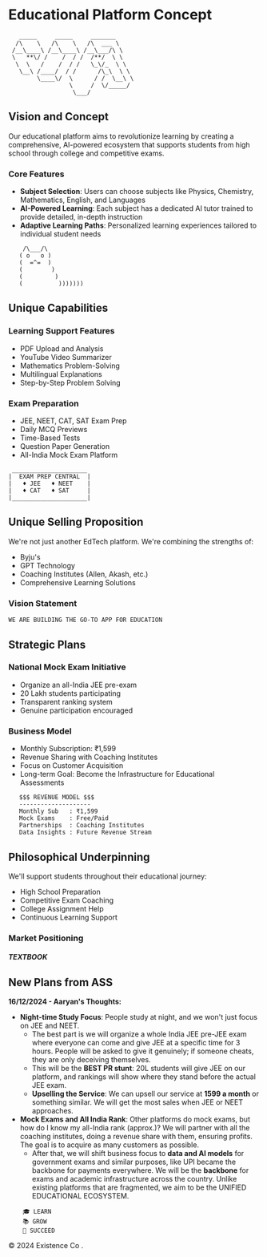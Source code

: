 # Educational Platform Concept
```
   _____     _____     _______
  /\    \   /\    \   /\  ___ \
 /__\____\ /__\____\ /__\___/\ \
 \   **\/ /    /  / /  /**/  \ \
  \  \   /    /  / /   \_\/_  \ \
   \__\ /____/  / /      /\_\  \ \
        \____\/  \      / /  \__\ \
                 \     /  \/_____/
                  \___/
```
## Vision and Concept
Our educational platform aims to revolutionize learning by creating a comprehensive, AI-powered ecosystem that supports students from high school through college and competitive exams.
### Core Features
- **Subject Selection**: Users can choose subjects like Physics, Chemistry, Mathematics, English, and Languages
- **AI-Powered Learning**: Each subject has a dedicated AI tutor trained to provide detailed, in-depth instruction
- **Adaptive Learning Paths**: Personalized learning experiences tailored to individual student needs
```
    /\___/\
   ( o   o )
   (  =^=  )
   (        )
   (         )
   (          )))))))
```
## Unique Capabilities
### Learning Support Features
- PDF Upload and Analysis
- YouTube Video Summarizer
- Mathematics Problem-Solving
- Multilingual Explanations
- Step-by-Step Problem Solving
### Exam Preparation
- JEE, NEET, CAT, SAT Exam Prep
- Daily MCQ Previews
- Time-Based Tests
- Question Paper Generation
- All-India Mock Exam Platform
```
 _____________________
|  EXAM PREP CENTRAL  |
|   ♦ JEE   ♦ NEET    |
|   ♦ CAT   ♦ SAT     |
|_____________________|
```
## Unique Selling Proposition
We're not just another EdTech platform. We're combining the strengths of:
- Byju's
- GPT Technology
- Coaching Institutes (Allen, Akash, etc.)
- Comprehensive Learning Solutions
### Vision Statement
```
WE ARE BUILDING THE GO-TO APP FOR EDUCATION
```
## Strategic Plans
### National Mock Exam Initiative
- Organize an all-India JEE pre-exam
- 20 Lakh students participating
- Transparent ranking system
- Genuine participation encouraged
### Business Model
- Monthly Subscription: ₹1,599
- Revenue Sharing with Coaching Institutes
- Focus on Customer Acquisition
- Long-term Goal: Become the Infrastructure for Educational Assessments
```
   $$$ REVENUE MODEL $$$
   --------------------
   Monthly Sub   : ₹1,599
   Mock Exams    : Free/Paid
   Partnerships  : Coaching Institutes
   Data Insights : Future Revenue Stream
```
## Philosophical Underpinning
We'll support students throughout their educational journey:
- High School Preparation
- Competitive Exam Coaching
- College Assignment Help
- Continuous Learning Support
### Market Positioning
##### TEXTBOOK
## New Plans from ASS
**16/12/2024 - Aaryan's Thoughts:**
- **Night-time Study Focus**: People study at night, and we won't just focus on JEE and NEET.
    - The best part is we will organize a whole India JEE pre-JEE exam where everyone can come and give JEE at a specific time for 3 hours. People will be asked to give it genuinely; if someone cheats, they are only deceiving themselves.
    - This will be the **BEST PR stunt**: 20L students will give JEE on our platform, and rankings will show where they stand before the actual JEE exam.
    - **Upselling the Service**: We can upsell our service at **1599 a month** or something similar. We will get the most sales when JEE or NEET approaches.
- **Mock Exams and All India Rank**: Other platforms do mock exams, but how do I know my all-India rank (approx.)? We will partner with all the coaching institutes, doing a revenue share with them, ensuring profits. The goal is to acquire as many customers as possible.
    - After that, we will shift business focus to **data and AI models** for government exams and similar purposes, like UPI became the backbone for payments everywhere. We will be the **backbone** for exams and academic infrastructure across the country.
Unlike existing platforms that are fragmented, we aim to be the UNIFIED EDUCATIONAL ECOSYSTEM.
```
    🎓 LEARN
    📚 GROW
    🚀 SUCCEED
```
© 2024 Existence Co . 